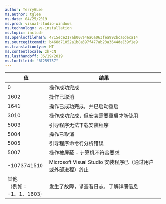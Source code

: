 ```yaml
---
author: TerryGLee
ms.author: tglee
ms.date: 04/25/2019
ms.prod: visual-studio-windows
ms.technology: vs-installation
ms.topic: include
ms.openlocfilehash: 4715ece217ab007e46a6a063fea992bca6deca14
ms.sourcegitcommit: b468d71052a1b8a697f477ab23a3644de139f1e9
ms.translationtype: HT
ms.contentlocale: zh-CN
ms.lasthandoff: 06/19/2019
ms.locfileid: "67259757"
---
```

| **值** | **结果** |
| --------- | ---------- |
| 0 | 操作成功完成 |
| 1602 | 操作已取消 |
| 1641 | 操作已成功完成，并已启动重启 |
| 3010 | 操作成功完成，但安装需要重启才能使用 |
| 5003 | 引导程序无法下载安装程序 |
| 5004 | 操作已取消 |
| 5005 | 引导程序命令行分析错误 |
| 5007 | 操作被屏蔽 - 计算机不符合要求 |
| -1073741510 | Microsoft Visual Studio 安装程序已（通过用户或外部进程）终止 |
| 其他<br>（例如：<br>-1、1、1603） | 发生了故障，请查看日志，了解详细信息 |
